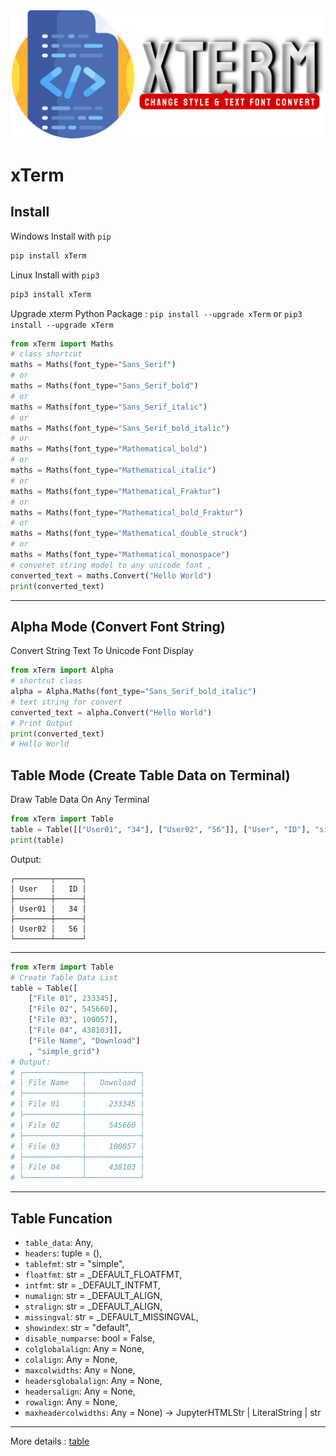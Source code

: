 <img src="https://raw.githubusercontent.com/PyxTerm/xTerm/main/.github/workflows/Typographic.png" title="xterm Python Package" alt="python Package xTerm" width="auto" height="auto"> 

# xTerm
## Install

Windows Install with `pip`

```bash
pip install xTerm
```

Linux Install with `pip3`

```bash
pip3 install xTerm
```

Upgrade xterm Python Package : `pip install --upgrade xTerm` or `pip3 install --upgrade xTerm`

```python
from xTerm import Maths
# class shortcut
maths = Maths(font_type="Sans_Serif")
# or
maths = Maths(font_type="Sans_Serif_bold")
# or
maths = Maths(font_type="Sans_Serif_italic")
# or
maths = Maths(font_type="Sans_Serif_bold_italic")
# or
maths = Maths(font_type="Mathematical_bold")
# or
maths = Maths(font_type="Mathematical_italic")
# or
maths = Maths(font_type="Mathematical_Fraktur")
# or
maths = Maths(font_type="Mathematical_bold_Fraktur")
# or
maths = Maths(font_type="Mathematical_double_struck")
# or
maths = Maths(font_type="Mathematical_monospace")
# converet string model to any unicode font ,
converted_text = maths.Convert("Hello World")
print(converted_text)
```

---
## Alpha Mode (Convert Font String)

Convert String Text To Unicode Font Display

```python
from xTerm import Alpha
# shortcut class
alpha = Alpha.Maths(font_type="Sans_Serif_bold_italic")
# text string for convert
converted_text = alpha.Convert("Hello World")
# Print Output
print(converted_text)
# Hello World
```

## Table Mode (Create Table Data on Terminal)

Draw Table Data On Any Terminal

```python
from xTerm import Table
table = Table([["User01", "34"], ["User02", "56"]], ["User", "ID"], "simple_grid")
print(table)
```
Output:

```
┌────────┬──────┐
│ User   │   ID │
├────────┼──────┤
│ User01 │   34 │
├────────┼──────┤
│ User02 │   56 │
└────────┴──────┘
```

---

```python
from xTerm import Table
# Create Table Data List
table = Table([
    ["File 01", 233345],
    ["File 02", 545660],
    ["File 03", 100057],
    ["File 04", 438103]],
    ["File Name", "Download"]
    , "simple_grid")
# Output:
# ┌─────────────┬────────────┐
# │ File Name   │   Download │
# ├─────────────┼────────────┤
# │ File 01     │     233345 │
# ├─────────────┼────────────┤
# │ File 02     │     545660 │
# ├─────────────┼────────────┤
# │ File 03     │     100057 │
# ├─────────────┼────────────┤
# │ File 04     │     438103 │
# └─────────────┴────────────┘
```

---

## Table Funcation


- `table_data`: Any,
- `headers`: tuple = (),
- `tablefmt`: str = "simple",
- `floatfmt`: str = _DEFAULT_FLOATFMT,
- `intfmt`: str = _DEFAULT_INTFMT,
- `numalign`: str = _DEFAULT_ALIGN,
- `stralign`: str = _DEFAULT_ALIGN,
- `missingval`: str = _DEFAULT_MISSINGVAL,
- `showindex`: str = "default",
- `disable_numparse`: bool = False,
- `colglobalalign`: Any = None,
- `colalign`: Any = None,
- `maxcolwidths`: Any = None,
- `headersglobalalign`: Any = None,
- `headersalign`: Any = None,
- `rowalign`: Any = None,
- `maxheadercolwidths`: Any = None) -> JupyterHTMLStr | LiteralString | str

---

More details : [table](https://github.com/PyxTerm/xTerm/blob/main/docs/table.md)
